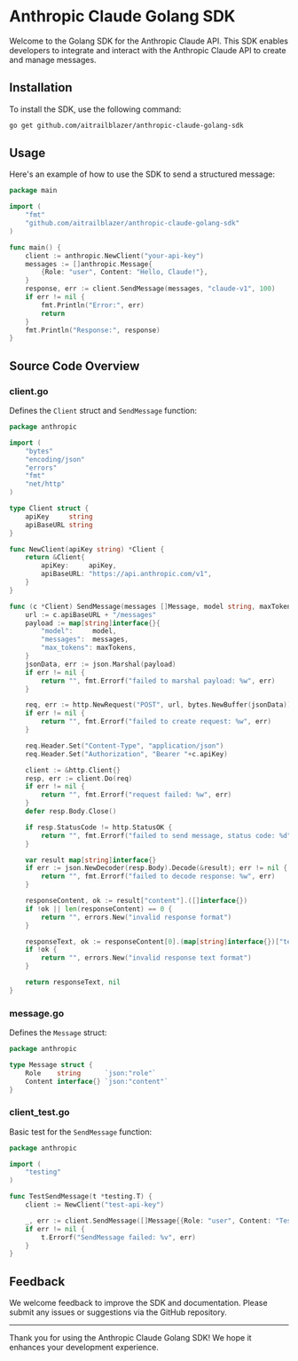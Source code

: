 # Anthropic Claude Golang SDK

Welcome to the Golang SDK for the Anthropic Claude API. This SDK enables developers to integrate and interact with the Anthropic Claude API to create and manage messages.

## Installation

To install the SDK, use the following command:

```bash
go get github.com/aitrailblazer/anthropic-claude-golang-sdk
```

## Usage

Here's an example of how to use the SDK to send a structured message:

```go
package main

import (
    "fmt"
    "github.com/aitrailblazer/anthropic-claude-golang-sdk"
)

func main() {
    client := anthropic.NewClient("your-api-key")
    messages := []anthropic.Message{
        {Role: "user", Content: "Hello, Claude!"},
    }
    response, err := client.SendMessage(messages, "claude-v1", 100)
    if err != nil {
        fmt.Println("Error:", err)
        return
    }
    fmt.Println("Response:", response)
}
```

## Source Code Overview

### client.go

Defines the `Client` struct and `SendMessage` function:

```go
package anthropic

import (
    "bytes"
    "encoding/json"
    "errors"
    "fmt"
    "net/http"
)

type Client struct {
    apiKey     string
    apiBaseURL string
}

func NewClient(apiKey string) *Client {
    return &Client{
        apiKey:     apiKey,
        apiBaseURL: "https://api.anthropic.com/v1",
    }
}

func (c *Client) SendMessage(messages []Message, model string, maxTokens int) (string, error) {
    url := c.apiBaseURL + "/messages"
    payload := map[string]interface{}{
        "model":     model,
        "messages":  messages,
        "max_tokens": maxTokens,
    }
    jsonData, err := json.Marshal(payload)
    if err != nil {
        return "", fmt.Errorf("failed to marshal payload: %w", err)
    }

    req, err := http.NewRequest("POST", url, bytes.NewBuffer(jsonData))
    if err != nil {
        return "", fmt.Errorf("failed to create request: %w", err)
    }

    req.Header.Set("Content-Type", "application/json")
    req.Header.Set("Authorization", "Bearer "+c.apiKey)

    client := &http.Client{}
    resp, err := client.Do(req)
    if err != nil {
        return "", fmt.Errorf("request failed: %w", err)
    }
    defer resp.Body.Close()

    if resp.StatusCode != http.StatusOK {
        return "", fmt.Errorf("failed to send message, status code: %d", resp.StatusCode)
    }

    var result map[string]interface{}
    if err := json.NewDecoder(resp.Body).Decode(&result); err != nil {
        return "", fmt.Errorf("failed to decode response: %w", err)
    }

    responseContent, ok := result["content"].([]interface{})
    if !ok || len(responseContent) == 0 {
        return "", errors.New("invalid response format")
    }

    responseText, ok := responseContent[0].(map[string]interface{})["text"].(string)
    if !ok {
        return "", errors.New("invalid response text format")
    }

    return responseText, nil
}
```

### message.go

Defines the `Message` struct:

```go
package anthropic

type Message struct {
    Role    string      `json:"role"`
    Content interface{} `json:"content"`
}
```

### client_test.go

Basic test for the `SendMessage` function:

```go
package anthropic

import (
    "testing"
)

func TestSendMessage(t *testing.T) {
    client := NewClient("test-api-key")

    _, err := client.SendMessage([]Message{{Role: "user", Content: "Test message"}}, "claude-v1", 100)
    if err != nil {
        t.Errorf("SendMessage failed: %v", err)
    }
}
```

## Feedback

We welcome feedback to improve the SDK and documentation. Please submit any issues or suggestions via the GitHub repository.

---

Thank you for using the Anthropic Claude Golang SDK! We hope it enhances your development experience.